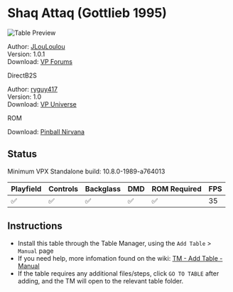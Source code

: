 # Shaq Attaq (Gottlieb 1995)

![Table Preview](../../images/vpx-shaq.jpeg)

Author: [JLouLoulou](https://www.vpforums.org/index.php?showuser=134330)  
Version: 1.0.1  
Download: [VP Forums](https://www.vpforums.org/index.php?app=downloads&showfile=15362)

DirectB2S

Author: [ryguy417](https://vpuniverse.com/profile/31096-ryguy417/)  
Version: 1.0  
Download: [VP Universe](https://vpuniverse.com/files/file/13150-shaq-attaq-gottlieb-1995-b2s-with-full-dmd/)

ROM

Download: [Pinball Nirvana](https://pinballnirvana.com/forums/resources/shaqatt2.2284/)

## Status 

Minimum VPX Standalone build: 10.8.0-1989-a764013

| Playfield | Controls | Backglass | DMD | ROM Required | FPS | 
|-----------|----------|-----------|-----|--------------|-----|
| :white_check_mark: | :white_check_mark: | :white_check_mark: | :white_check_mark: | :white_check_mark: | 35 |

## Instructions

- Install this table through the Table Manager, using the `Add Table` > `Manual` page
- If you need help, more infomation found on the wiki: [TM - Add Table - Manual](https://github.com/LegendsUnchained/vpx-standalone-alp4k/wiki/%5B04%5D-%F0%9F%A7%A1-TM-%E2%80%90-Other-Features#add-table---manual)
- If the table requires any additional files/steps, click `GO TO TABLE` after adding, and the TM will open to the relevant table folder.

